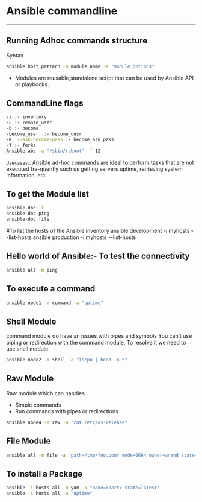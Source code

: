 # Ansible commandline 
-----------

## Running Adhoc commands structure 
Syntax
```bash
ansible host_pattern -m module_name -a "module_options"
```
- Modules are reusable,standalone script that can be used by Ansible API or playbooks.


## CommandLine flags
```bash
-i :- inventory
-u :- remote_user
-b :- become
-become_user  :- become_uesr
-K, --ask-become-pass :- become_ask_pass
-f :- forks 
Ansible abc -a "/sbin/reboot" -f 12
```

```Usecases```::
Ansible ad-hoc commands are ideal to perform tasks that are not executed fre-quently such us getting servers
uptime, retrieving system information, etc.

## To get the Module list
```bash
ansible-doc -l
ansible-doc ping
ansible-doc file
```

#To list the hosts of the Ansible inventory
ansible development -i myhosts --list-hosts
ansible production -i myhosts --list-hosts

## Hello world of Ansible:- To test the connectivity
```bash
ansible all -m ping
```

## To execute a command 
```bash
ansible node1 -m command -a "uptime"
```

## Shell Module
command module do have an issues with pipes and symbols
You can’t use piping or redirection with the command module, To resolve it we need to use shell module.
```bash
ansible node2 -m shell -a "lscpu | head -n 5"
```

## Raw Module
Raw module which can handles 
- Simple commands
- Run commands with pipes or redirections
  
```bash
ansible node4 -m raw -a "cat /etc/os-release"
```

## File Module
```bash
ansible all -m file -a "path=/tmp/foo.conf mode=0664 owner=anand state=touch"
```



## To install a Package
```bash
ansible -i hosts all -m yum -a "name=kpartx state=latest"
ansible -i hosts all -a "uptime"
```
